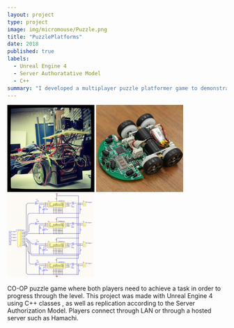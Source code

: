 ```yaml
---
layout: project
type: project
image: img/micromouse/Puzzle.png
title: "PuzzlePlatforms"
date: 2018
published: true
labels:
  - Unreal Engine 4
  - Server Authoratative Model
  - C++
summary: "I developed a multiplayer puzzle platformer game to demonstrate my skills in Unreal Engine as well as C++"
---
```


<div class="text-center p-4">
  <img width="200px" src="../img/micromouse/micromouse-robot.png" class="img-thumbnail" >
  <img width="200px" src="../img/micromouse/micromouse-robot-2.jpg" class="img-thumbnail" >
  <img width="200px" src="../img/micromouse/micromouse-circuit.png" class="img-thumbnail" >
</div>

CO-OP puzzle game where both players need to achieve a task in order to progress through the level. 
This project was made with Unreal Engine 4 using C++ classes , as well as replication according to the Server Authorization Model.
Players connect through LAN or through a hosted server such as Hamachi.

